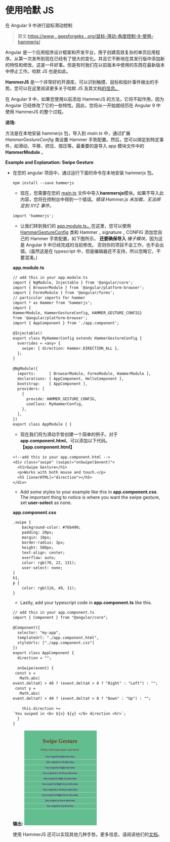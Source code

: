 # 使用哈默 JS

在 Angular 9 中进行鼠标滑动控制

> 原文:[https://www . geesforgeks . org/鼠标-滑动-角度控制-9-使用-hammerjs/](https://www.geeksforgeeks.org/mouse-swipe-controls-in-angular-9-using-hammerjs/)

Angular 是一个应用程序设计框架和开发平台，用于创建高效复杂的单页应用程序。从第一次发布到现在已经有了很大的变化。并且它不断地在其发行版中添加新的特性和修改，这是一件好事。但是有时我们在以前版本中使用的东西在最新版本中停止工作。哈默 JS 也是如此。

**HammerJS** 是一个非常好的开源库，可以识别触摸、鼠标和指针事件做出的手势。您可以在这里阅读更多关于哈默 JS 及其文档[的信息。](https://hammerjs.github.io/)

在 Angular 9 中，如果您使用以前添加 HammerJS 的方法，它将不起作用，因为 Angular 已经修改了它的一些特性。因此，您将从一开始就经历在 Angular 9 中使用 HammerJS 的整个过程。

**进场:**

方法是在本地安装 hammerjs 包，导入到 *main.ts* 中，通过扩展 *HammerGestureConfig* 类设置 Hammer 手势配置。然后，您可以绑定到特定事件，如滑动、平移、挤压、按压等。最重要的是导入 app 模块文件中的 **HammerModule** 。

**Example and Explanation: Swipe Gesture**

*   在您的 angular 项目中，通过运行下面的命令在本地安装 hammerjs 包。

    ```
    npm install --save hammerjs
    ```

    *   现在，您需要在您的 <u>main.ts</u> 文件中导入**hammersjs**模块。如果不导入此内容，您将在控制台中得到一个错误。*错误:Hammer.js 未加载，无法绑定到 XYZ 事件。*

    ```
    import 'hammerjs';
    ```

    *   让我们转到我们的 <u>app.module.ts，</u>在这里，您可以使用 [HammerGestureConfig](https://github.com/angular/angular/blob/10.0.5/packages/platform-browser/src/dom/events/hammer_gestures.ts#L86-L155) 类和 Hammer _ signature _ CONFIG 添加您自己的 Hammer 手势配置，如下图所示。
    **还要确保导入** *锤子模块*，因为这是 Angular 9 中已经完成的当前修改。
    否则你的项目不会工作，也不会出错。(虽然这是在 typescript 中，但是编辑器还不支持，所以忽略它，不要混淆。)

    **app.module.ts**

    ```
    // add this in your app.module.ts
    import { NgModule, Injectable } from '@angular/core';
    import { BrowserModule } from '@angular/platform-browser';
    import { FormsModule } from '@angular/forms';
    // particular imports for hammer
    import * as Hammer from 'hammerjs';
    import {
    HammerModule, HammerGestureConfig, HAMMER_GESTURE_CONFIG} 
    from '@angular/platform-browser';
    import { AppComponent } from './app.component';

    @Injectable()
    export class MyHammerConfig extends HammerGestureConfig {
      overrides = <any> {
        swipe: { direction: Hammer.DIRECTION_ALL },
      };
    }

    @NgModule({
      imports:      [ BrowserModule, FormsModule, HammerModule ],
      declarations: [ AppComponent, HelloComponent ],
      bootstrap:    [ AppComponent ],
      providers: [
        {
          provide: HAMMER_GESTURE_CONFIG,
          useClass: MyHammerConfig,
        },
      ],
    })
    export class AppModule { }
    ```

    *   现在我们将为滑动手势创建一个简单的例子。对于**app.component.html**，可以添加以下代码。
    **【app.component.html】**

    ```
    <!--add this in your app.component.html -->
    <div class="swipe" (swipe)="onSwipe($event)">
      <h1>Swipe Gesture</h1>
      <p>Works with both mouse and touch.</p>
      <h5 [innerHTML]="direction"></h5>
    </div>
    ```

    *   Add some styles to your example like this in **app.component.css**. The important thing to notice is where you want the swipe gesture, set **user-select** as none.

    **app.component.css**

    ```
    .swipe {
        background-color: #76b490;
        padding: 20px;
        margin: 10px;
        border-radius: 3px;
        height: 500px;
        text-align: center;
        overflow: auto;
        color: rgb(78, 22, 131);
        user-select: none;
    }
    h1,
    p {
        color: rgb(116, 49, 11);
    }
    ```

    *   Lastly, add your typescript code in **app.component.ts** like this.

    ```
    // add this in your app.component.ts
    import { Component } from "@angular/core";

    @Component({
      selector: "my-app",
      templateUrl: "./app.component.html",
      styleUrls: ["./app.component.css"]
    })
    export class AppComponent {
      direction = "";

      onSwipe(event) {
     const x =
       Math.abs(
    event.deltaX) > 40 ? (event.deltaX > 0 ? "Right" : "Left") : "";
     const y =
       Math.abs(
    event.deltaY) > 40 ? (event.deltaY > 0 ? "Down" : "Up") : "";

        this.direction += 
    `You swiped in <b> ${x} ${y} </b> direction <hr>`;
      }
    }
    ```

    **输出:**
    ![](img/e78b15a9356f9a9b3066f367322c725e.png)

    使用 HammerJS 还可以实现其他几种手势。更多信息，请阅读他们的[文档](https://hammerjs.github.io/getting-started/)。